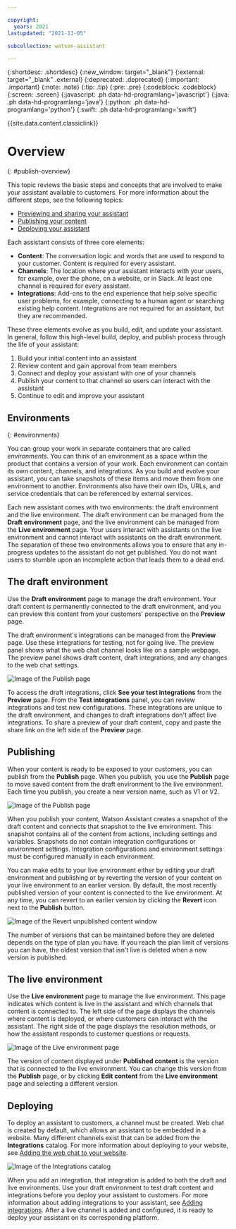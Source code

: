 ```yaml
---

copyright:
  years: 2021
lastupdated: "2021-11-05"

subcollection: watson-assistant

---
```


{:shortdesc: .shortdesc}
{:new_window: target="_blank"}
{:external: target="_blank" .external}
{:deprecated: .deprecated}
{:important: .important}
{:note: .note}
{:tip: .tip}
{:pre: .pre}
{:codeblock: .codeblock}
{:screen: .screen}
{:javascript: .ph data-hd-programlang='javascript'}
{:java: .ph data-hd-programlang='java'}
{:python: .ph data-hd-programlang='python'}
{:swift: .ph data-hd-programlang='swift'}

{{site.data.content.classiclink}}

# Overview
{: #publish-overview}

This topic reviews the basic steps and concepts that are involved to make your assistant available to customers. For more information about the different steps, see the following topics:

- [Previewing and sharing your assistant](/docs/watson-assistant?topic=watson-assistant-preview-share)
- [Publishing your content](/docs/watson-assistant?topic=watson-assistant-publish)
- [Deploying your assistant](/docs/watson-assistant?topic=watson-assistant-deploy-assistant)

Each assistant consists of three core elements:

- **Content**: The conversation logic and words that are used to respond to your customer. Content is required for every assistant.
- **Channels**: The location where your assistant interacts with your users, for example, over the phone, on a website, or in Slack. At least one channel is required for every assistant.
- **Integrations**: Add-ons to the end experience that help solve specific user problems, for example, connecting to a human agent or searching existing help content. Integrations are not required for an assistant, but they are recommended.

These three elements evolve as you build, edit, and update your assistant. In general, follow this high-level build, deploy, and publish process through the life of your assistant:

1. Build your initial content into an assistant
1. Review content and gain approval from team members
1. Connect and deploy your assistant with one of your channels
1. Publish your content to that channel so users can interact with the assistant
1. Continue to edit and improve your assistant

## Environments
{: #environments}

You can group your work in separate containers that are called _environments_. You can think of an environment as a space within the product that contains a version of your work. Each environment can contain its own content, channels, and integrations. As you build and evolve your assistant, you can take snapshots of these items and move them from one environment to another. Environments also have their own IDs, URLs, and service credentials that can be referenced by external services.

Each new assistant comes with two environments: the draft environment and the live environment. The draft environment can be managed from the **Draft environment** page, and the live environment can be managed from the **Live environment** page. Your users interact with assistants on the live environment and cannot interact with assistants on the draft environment. The separation of these two environments allows you to ensure that any in-progress updates to the assistant do not get published. You do not want users to stumble upon an incomplete action that leads them to a dead end.

## The draft environment
Use the **Draft environment** page to manage the draft environment. Your draft content is permanently connected to the draft environment, and you can preview this content from your customers' perspective on the **Preview** page.

The draft environment's integrations can be managed from the **Preview** page. Use these integrations for testing, not for going live. The preview panel shows what the web chat channel looks like on a sample webpage. The preview panel shows draft content, draft integrations, and any changes to the web chat settings.

![Image of the Publish page](images/preview-page.png)

To access the draft integrations, click **See your test integrations** from the **Preview** page. From the **Test integrations** panel, you can review integrations and test new configurations. These integrations are unique to the draft environment, and changes to draft integrations don't affect live integrations. To share a preview of your draft content, copy and paste the share link on the left side of the **Preview** page.

## Publishing
When your content is ready to be exposed to your customers, you can publish from the **Publish** page. When you publish, you use the **Publish** page to move saved content from the draft environment to the live environment. Each time you publish, you create a new version name, such as V1 or V2.

![Image of the Publish page](images/publish-page.png)

When you publish your content, Watson Assistant creates a snapshot of the draft content and connects that snapshot to the live environment. This snapshot contains all of the content from actions, including settings and variables. Snapshots do not contain integration configurations or environment settings. Integration configurations and environment settings must be configured manually in each environment.

You can make edits to your live environment either by editing your draft environment and publishing or by reverting the version of your content on your live environment to an earlier version. By default, the most recently published version of your content is connected to the live environment. At any time, you can revert to an earlier version by clicking the **Revert** icon next to the **Publish** button.

![Image of the Revert unpublished content window](images/revert-unpublished-content.png)

The number of versions that can be maintained before they are deleted depends on the type of plan you have. If you reach the plan limit of versions you can have, the oldest version that isn't live is deleted when a new version is published.

## The live environment
Use the **Live environment** page to manage the live environment. This page indicates which content is live in the assistant and which channels that content is connected to. The left side of the page displays the channels where content is deployed, or where customers can interact with the assistant. The right side of the page displays the resolution methods, or how the assistant responds to customer questions or requests.

![Image of the Live environment page](images/live-environment-page.png)

The version of content displayed under **Published content** is the version that is connected to the live environment. You can change this version from the **Publish** page, or by clicking **Edit content** from the **Live environment** page and selecting a different version.

## Deploying
To deploy an assistant to customers, a channel must be created. Web chat is created by default, which allows an assistant to be embedded in a website. Many different channels exist that can be added from the **Integrations** catalog. For more information about deploying to your website, see [Adding the web chat to your website](/docs/watson-assistant?topic=watson-assistant-deploy-web-chat).

![Image of the Integrations catalog](images/integrations-catalog.png)

When you add an integration, that integration is added to both the draft and live environments. Use your draft environment to test draft content and integrations before you deploy your assistant to customers. For more information about adding integrations to your assistant, see [Adding integrations](/docs/watson-assistant?topic=watson-assistant-deploy-integration-add). After a live channel is added and configured, it is ready to deploy your assistant on its corresponding platform.
